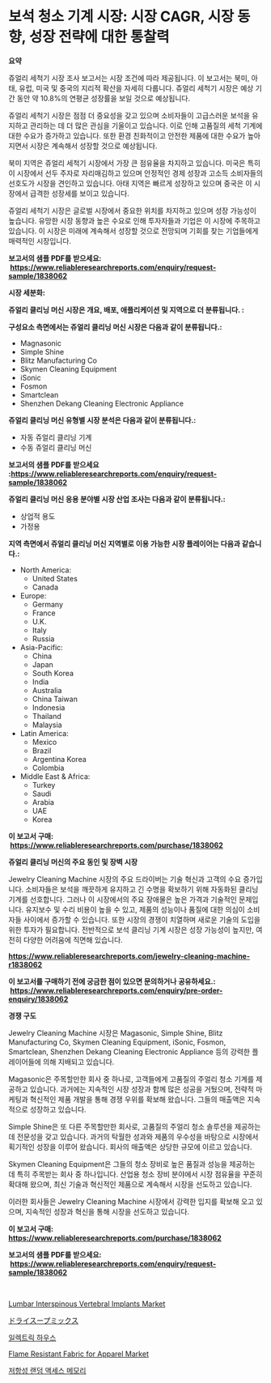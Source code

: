 <p><h1>보석 청소 기계 시장: 시장 CAGR, 시장 동향, 성장 전략에 대한 통찰력</h1></p><p><strong>요약</strong></p>
<p><p>쥬얼리 세척기 시장 조사 보고서는 시장 조건에 따라 제공됩니다. 이 보고서는 북미, 아태, 유럽, 미국 및 중국의 지리적 확산을 자세히 다룹니다. 쥬얼리 세척기 시장은 예상 기간 동안 약 10.8%의 연평균 성장률을 보일 것으로 예상됩니다.</p><p>쥬얼리 세척기 시장은 점점 더 중요성을 갖고 있으며 소비자들이 고급스러운 보석을 유지하고 관리하는 데 더 많은 관심을 기울이고 있습니다. 이로 인해 고품질의 세척 기계에 대한 수요가 증가하고 있습니다. 또한 환경 친화적이고 안전한 제품에 대한 수요가 높아지면서 시장은 계속해서 성장할 것으로 예상됩니다.</p><p>북미 지역은 쥬얼리 세척기 시장에서 가장 큰 점유율을 차지하고 있습니다. 미국은 특히 이 시장에서 선두 주자로 자리매김하고 있으며 안정적인 경제 성장과 고소득 소비자들의 선호도가 시장을 견인하고 있습니다. 아태 지역은 빠르게 성장하고 있으며 중국은 이 시장에서 급격한 성장세를 보이고 있습니다.</p><p>쥬얼리 세척기 시장은 글로벌 시장에서 중요한 위치를 차지하고 있으며 성장 가능성이 높습니다. 유망한 시장 동향과 높은 수요로 인해 투자자들과 기업은 이 시장에 주목하고 있습니다. 이 시장은 미래에 계속해서 성장할 것으로 전망되며 기회를 찾는 기업들에게 매력적인 시장입니다.</p></p>
<p><strong>보고서의 샘플 PDF를 받으세요: &nbsp;<a href="https://www.reliableresearchreports.com/enquiry/request-sample/1838062">https://www.reliableresearchreports.com/enquiry/request-sample/1838062</a></strong></p>
<p><strong>시장 세분화:</strong></p>
<p><strong> 쥬얼리 클리닝 머신 시장은 개요, 배포, 애플리케이션 및 지역으로 더 분류됩니다. :</strong></p>
<p><strong>구성요소 측면에서는 쥬얼리 클리닝 머신 시장은 다음과 같이 분류됩니다.:</strong></p>
<p><ul><li>Magnasonic</li><li>Simple Shine</li><li>Blitz Manufacturing Co</li><li>Skymen Cleaning Equipment</li><li>iSonic</li><li>Fosmon</li><li>Smartclean</li><li>Shenzhen Dekang Cleaning Electronic Appliance</li></ul></p>
<p><strong> 쥬얼리 클리닝 머신 유형별 시장 분석은 다음과 같이 분류됩니다.:</strong></p>
<p><ul><li>자동 쥬얼리 클리닝 기계</li><li>수동 쥬얼리 클리닝 머신</li></ul></p>
<p><strong>보고서의 샘플 PDF를 받으세요 :<a href="https://www.reliableresearchreports.com/enquiry/request-sample/1838062">https://www.reliableresearchreports.com/enquiry/request-sample/1838062</a></strong></p>
<p><strong> 쥬얼리 클리닝 머신 응용 분야별 시장 산업 조사는 다음과 같이 분류됩니다.:</strong></p>
<p><ul><li>상업적 용도</li><li>가정용</li></ul></p>
<p><strong>지역 측면에서 쥬얼리 클리닝 머신 지역별로 이용 가능한 시장 플레이어는 다음과 같습니다.:</strong></p>
<p><ul>
    <li>
        North America:
        <ul>
            <li>United States</li>
            <li>Canada</li>
        </ul>
    </li>
    <li>
        Europe:
        <ul>
            <li>Germany</li>
            <li>France</li>
            <li>U.K.</li>
            <li>Italy</li>
            <li>Russia</li>
        </ul>
    </li>
    <li>
        Asia-Pacific:
        <ul>
            <li>China</li>
            <li>Japan</li>
            <li>South Korea</li>
            <li>India</li>
            <li>Australia</li>
            <li>China Taiwan</li>
            <li>Indonesia</li>
            <li>Thailand</li>
            <li>Malaysia</li>
        </ul>
    </li>
    <li>
        Latin America:
        <ul>
            <li>Mexico</li>
            <li>Brazil</li>
            <li>Argentina Korea</li>
            <li>Colombia</li>
        </ul>
    </li>
    <li>
        Middle East & Africa:
        <ul>
            <li>Turkey</li>
            <li>Saudi</li>
            <li>Arabia</li>
            <li>UAE</li>
            <li>Korea</li>
        </ul>
    </li>
    </ul></p>
<p><strong>이 보고서 구매: &nbsp;<a href="https://www.reliableresearchreports.com/purchase/1838062">https://www.reliableresearchreports.com/purchase/1838062</a></strong></p>
<p><strong>쥬얼리 클리닝 머신의 주요 동인 및 장벽 시장</strong></p>
<p><p>Jewelry Cleaning Machine 시장의 주요 드라이버는 기술 혁신과 고객의 수요 증가입니다. 소비자들은 보석을 깨끗하게 유지하고 긴 수명을 확보하기 위해 자동화된 클리닝 기계를 선호합니다. 그러나 이 시장에서의 주요 장애물은 높은 가격과 기술적인 문제입니다. 유지보수 및 수리 비용이 높을 수 있고, 제품의 성능이나 품질에 대한 의심이 소비자들 사이에서 증가할 수 있습니다. 또한 시장의 경쟁이 치열하며 새로운 기술의 도입을 위한 투자가 필요합니다. 전반적으로 보석 클리닝 기계 시장은 성장 가능성이 높지만, 여전히 다양한 어려움에 직면해 있습니다.</p></p>
<p><strong><a href="https://www.reliableresearchreports.com/jewelry-cleaning-machine-r1838062">https://www.reliableresearchreports.com/jewelry-cleaning-machine-r1838062</a></strong></p>
<p><strong>이 보고서를 구매하기 전에 궁금한 점이 있으면 문의하거나 공유하세요.: &nbsp;<a href="https://www.reliableresearchreports.com/enquiry/pre-order-enquiry/1838062">https://www.reliableresearchreports.com/enquiry/pre-order-enquiry/1838062</a></strong></p>
<p><strong>경쟁 구도</strong></p>
<p><p>Jewelry Cleaning Machine 시장은 Magasonic, Simple Shine, Blitz Manufacturing Co, Skymen Cleaning Equipment, iSonic, Fosmon, Smartclean, Shenzhen Dekang Cleaning Electronic Appliance 등의 강력한 플레이어들에 의해 지배되고 있습니다.</p><p>Magasonic은 주목할만한 회사 중 하나로, 고객들에게 고품질의 주얼리 청소 기계를 제공하고 있습니다. 과거에는 지속적인 시장 성장과 함께 많은 성공을 거뒀으며, 전략적 마케팅과 혁신적인 제품 개발을 통해 경쟁 우위를 확보해 왔습니다. 그들의 매출액은 지속적으로 성장하고 있습니다.</p><p>Simple Shine은 또 다른 주목할만한 회사로, 고품질의 주얼리 청소 솔루션을 제공하는 데 전문성을 갖고 있습니다. 과거의 탁월한 성과와 제품의 우수성을 바탕으로 시장에서 획기적인 성장을 이루어 왔습니다. 회사의 매출액은 상당한 규모에 이르고 있습니다.</p><p>Skymen Cleaning Equipment은 그들의 청소 장비로 높은 품질과 성능을 제공하는 데 특히 주목받는 회사 중 하나입니다. 산업용 청소 장비 분야에서 시장 점유율을 꾸준히 확대해 왔으며, 최신 기술과 혁신적인 제품으로 계속해서 시장을 선도하고 있습니다.</p><p>이러한 회사들은 Jewelry Cleaning Machine 시장에서 강력한 입지를 확보해 오고 있으며, 지속적인 성장과 혁신을 통해 시장을 선도하고 있습니다.</p></p>
<p><strong>이 보고서 구매: &nbsp; <a href="https://www.reliableresearchreports.com/purchase/1838062">https://www.reliableresearchreports.com/purchase/1838062</a></strong></p>
<p><strong>보고서의 샘플 PDF를 받으세요: &nbsp;<a href="https://www.reliableresearchreports.com/enquiry/request-sample/1838062">https://www.reliableresearchreports.com/enquiry/request-sample/1838062</a></strong><strong></strong></p>
<p>&nbsp;</p>
<p><p><a href="https://github.com/suaretopek9/Market-Research-Report-List-2/blob/main/lumbar-interspinous-vertebral-implants-market.md">Lumbar Interspinous Vertebral Implants Market</a></p><p><a href="https://medium.com/@gregost89076vddcv/%E4%B9%BE%E7%87%A5%E3%82%B9%E3%83%BC%E3%83%97%E3%83%9F%E3%83%83%E3%82%AF%E3%82%B9%E5%B8%82%E5%A0%B4%E8%AA%BF%E6%9F%BB%E3%83%AC%E3%83%9D%E3%83%BC%E3%83%88-%E3%81%9D%E3%81%AE%E6%AD%B4%E5%8F%B2%E3%81%A82031%E5%B9%B4%E3%81%BE%E3%81%A7%E3%81%AE%E4%BA%88%E6%B8%AC-65c1ce67b7b9">ドライスープミックス</a></p><p><a href="https://medium.com/@anvil67678789/%EC%A0%84%EA%B8%B0-%EC%A3%BC%ED%83%9D-%EC%8B%9C%EC%9E%A5-%EC%9C%A0%ED%98%95-%EC%9D%91%EC%9A%A9-%EB%B0%8F-%EC%A7%80%EB%A6%AC%EB%B3%84-%ED%8F%AC%EA%B4%84%EC%A0%81-%ED%8F%89%EA%B0%80-f3ec848b6789">일렉트릭 하우스</a></p><p><a href="https://www.linkedin.com/pulse/flame-resistant-fabric-apparel-market-offers-provide-insightful-7fzie?trackingId=RcQQx0%2BkFwneT1PSQrvr3Q%3D%3D">Flame Resistant Fabric for Apparel Market</a></p><p><a href="https://medium.com/@dallasrrellwg/%EC%A0%80%ED%95%AD%EC%84%B1-%EB%9E%9C%EB%8D%A4-%EC%97%91%EC%84%B8%EC%8A%A4-%EB%A9%94%EB%AA%A8%EB%A6%AC-%EC%8B%9C%EC%9E%A5-%EB%8F%99%ED%96%A5-%EB%B0%8F-%EC%8B%9C%EC%9E%A5-%EB%B6%84%EC%84%9D%EC%9D%80-2024-2031%EB%85%84%EA%B9%8C%EC%A7%80-%EC%98%88%EC%B8%A1%EB%90%A9%EB%8B%88%EB%8B%A4-ef122601c8af">저항성 랜덤 액세스 메모리</a></p></p>